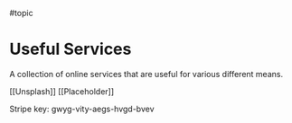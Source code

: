 #topic

# Useful Services
A collection of online services that are useful for various different means.

[[Unsplash]]
[[Placeholder]]

Stripe key: gwyg-vity-aegs-hvgd-bvev
